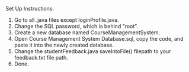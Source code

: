 Set Up Instructions:

1. Go to all .java files except loginProfile.java.
2. Change the SQL password, which is behind "root".
3. Create a new database named CourseManagementSystem.
4. Open Course Management System Database.sql, copy the code, and paste it into the newly created database.
5. Change the studentFeedback.java saveIntoFile() filepath to your feedback.txt file path.
6. Done.
